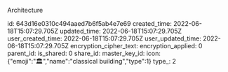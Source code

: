 Architecture

id: 643d16e0310c494aaed7b6f5ab4e7e69
created_time: 2022-06-18T15:07:29.705Z
updated_time: 2022-06-18T15:07:29.705Z
user_created_time: 2022-06-18T15:07:29.705Z
user_updated_time: 2022-06-18T15:07:29.705Z
encryption_cipher_text: 
encryption_applied: 0
parent_id: 
is_shared: 0
share_id: 
master_key_id: 
icon: {"emoji":"🏛️","name":"classical building","type":1}
type_: 2